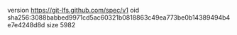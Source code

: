 version https://git-lfs.github.com/spec/v1
oid sha256:3088babbed9971cd5ac60321b0818863c49ea773be0b14389494b4e7e4248d8d
size 5982

